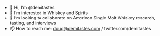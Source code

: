 - 👋 Hi, I’m @demitastes
- 👀 I’m interested in Whiskey and Spirits
- 💞️ I’m looking to collaborate on American Single Malt Whiskey research, tasting, and interviews
- 📫 How to reach me: doug@demitastes.com / twitter.com/demitastes

<!---
demitastes/demitastes is a ✨ special ✨ repository because its `README.md` (this file) appears on your GitHub profile.
You can click the Preview link to take a look at your changes.
--->
